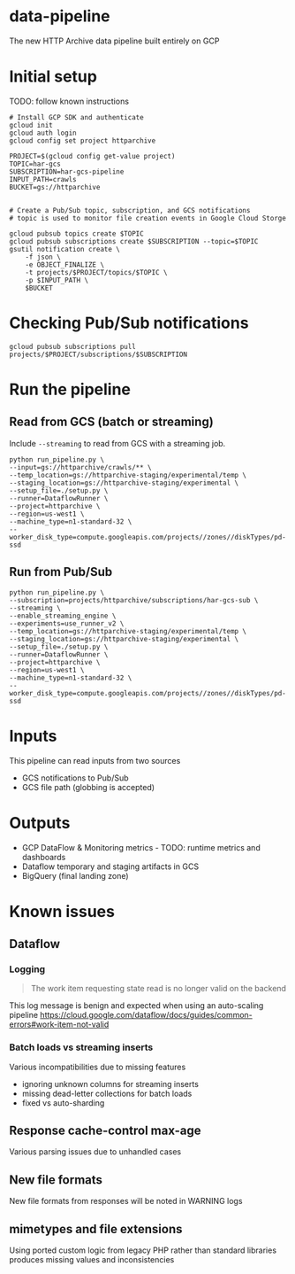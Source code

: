 # data-pipeline
The new HTTP Archive data pipeline built entirely on GCP

# Initial setup
TODO: follow known instructions

```shell
# Install GCP SDK and authenticate
gcloud init
gcloud auth login
gcloud config set project httparchive

PROJECT=$(gcloud config get-value project)
TOPIC=har-gcs
SUBSCRIPTION=har-gcs-pipeline
INPUT_PATH=crawls
BUCKET=gs://httparchive


# Create a Pub/Sub topic, subscription, and GCS notifications
# topic is used to monitor file creation events in Google Cloud Storge

gcloud pubsub topics create $TOPIC
gcloud pubsub subscriptions create $SUBSCRIPTION --topic=$TOPIC
gsutil notification create \
    -f json \
    -e OBJECT_FINALIZE \
    -t projects/$PROJECT/topics/$TOPIC \
    -p $INPUT_PATH \
    $BUCKET
```

# Checking Pub/Sub notifications
```shell
gcloud pubsub subscriptions pull projects/$PROJECT/subscriptions/$SUBSCRIPTION
```

# Run the pipeline
## Read from GCS (batch or streaming)

Include `--streaming` to read from GCS with a streaming job.

```shell
python run_pipeline.py \
--input=gs://httparchive/crawls/** \
--temp_location=gs://httparchive-staging/experimental/temp \
--staging_location=gs://httparchive-staging/experimental \
--setup_file=./setup.py \
--runner=DataflowRunner \
--project=httparchive \
--region=us-west1 \
--machine_type=n1-standard-32 \
--worker_disk_type=compute.googleapis.com/projects//zones//diskTypes/pd-ssd
```

## Run from Pub/Sub
```shell
python run_pipeline.py \
--subscription=projects/httparchive/subscriptions/har-gcs-sub \
--streaming \
--enable_streaming_engine \
--experiments=use_runner_v2 \
--temp_location=gs://httparchive-staging/experimental/temp \
--staging_location=gs://httparchive-staging/experimental \
--setup_file=./setup.py \
--runner=DataflowRunner \
--project=httparchive \
--region=us-west1 \
--machine_type=n1-standard-32 \
--worker_disk_type=compute.googleapis.com/projects//zones//diskTypes/pd-ssd
```

# Inputs

This pipeline can read inputs from two sources
- GCS notifications to Pub/Sub
- GCS file path (globbing is accepted)

# Outputs

- GCP DataFlow & Monitoring metrics - TODO: runtime metrics and dashboards
- Dataflow temporary and staging artifacts in GCS
- BigQuery (final landing zone)

# Known issues

## Dataflow

### Logging

> The work item requesting state read is no longer valid on the backend

This log message is benign and expected when using an auto-scaling pipeline
https://cloud.google.com/dataflow/docs/guides/common-errors#work-item-not-valid

### Batch loads vs streaming inserts

Various incompatibilities due to missing features
* ignoring unknown columns for streaming inserts
* missing dead-letter collections for batch loads
* fixed vs auto-sharding

## Response cache-control max-age

Various parsing issues due to unhandled cases

## New file formats

New file formats from responses will be noted in WARNING logs

## mimetypes and file extensions

Using ported custom logic from legacy PHP rather than standard libraries produces missing values and inconsistencies 